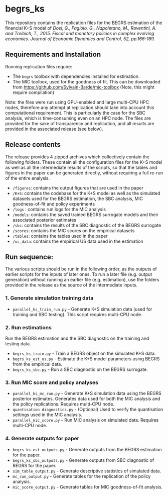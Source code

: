 # begrs_ks
This repository contains the replication files for the BEGRS estimation of the financial K+S model of *Dosi, G., Fagiolo, G., Napoletano, M., Roventini, A. and Treibich, T., 2015. Fiscal and monetary policies in complex evolving economies. Journal of Economic Dynamics and Control, 52, pp.166-189.*

## Requirements and Installation

Running replication files require:
- The `begrs` toolbox with dependencies installed for estimation.
- The MIC toolbox, used for the goodness of fit. This can be downloaded from https://github.com/Sylvain-Barde/mic-toolbox (Note, this might require compilation)

Note: the files were run using GPU-enabled and large multi-CPU HPC nodes, therefore any attempt at replication should take into account this computational requirement. This is particularly the case for the SBC analysis, which is time-consuming even on an HPC node. The files are provided for the sake of transparency and replication, and all results are provided in the associated release (see below).

## Release contents

The release provides 4 zipped archives which collectively contain the following folders. These contain all the configuration files for the K+S model as well as all the intermediate results of the scripts, so that the tables and figures in the paper can be generated directly, without requiring a full re-run of the entire analysis.

- `/figures`: contains the output figures that are used in the paper
- `/K+S`: contains the codebase for the K+S model as well as the simulated datasets used for the BEGRS estimation, the SBC analysis, MIC goodness-of-fit and policy experiments
- `/logs` : contains run logs for the MIC analysis
- `/models`: contains the saved trained BEGRS surrogate models and their associated posterior estimates
- `/sbc`: contains the results of the SBC diagnostic of the BEGRS surrogate
- `/scores`: contains the MIC scores on the empirical datasets
- `/tables`: contains the tables used in the paper
- `/us_data`: contains the empirical US data used in the estimation

## Run sequence:

The various scripts should be run in the following order, as the outputs of earlier scripts for the inputs of later ones. To run a later file (e.g. output generation) without running an earlier file (e.g. estimation), use the folders provided in the release as the source of the intermediate inputs.

### 1. Generate simulation training data

- `parallel_ks_train_run.py` - Generate K+S simulation data (used for training and SBC testing). This script requires multi-CPU node.

### 2. Run estimations

 Run the BEGRS estimation and the SBC diagnostic on the training and testing data.

- `begrs_ks_train.py` - Train a BEGRS object on the simulated K+S data.
- `begrs_ks_est_us.py` - Estimate the K+S model parameters using BEGRS from the empirical data.
- `begrs_ks_sbc.py` - Run a SBC diagnostic on the BEGRS surrogate.

### 3. Run MIC score and policy analyses

- `parallel_ks_mc_run.py` - Generate K+S simulation data using the BEGRS posterior estimates. Generates data used for both the MIC analysis and the policy replications. Requires multi-CPU node.
- `quantisation diagnostics.py` - (Optional) Used to verify the quantisation settings used in the MIC analysis.
- `parallel_mic_score.py` - Run MIC analysis on simulated data. Requires multi-CPU node.

### 4. Generate outputs for paper

- `begrs_ks_est_outputs.py` - Generate outputs from the BEGRS estimation for the paper.
- `begrs_ks_sbc_outputs.py` - Generate outputs from SBC diagnostic of BEGRS for the paper.
- `sim_table_output.py` - Generate descriptive statistics of simulated data.
- `mc_run_output.py` - Generate tables for the replication of the policy analysis.
- `mic_score_output.py` - Generate tables for MIC goodness-of-fit analysis.
